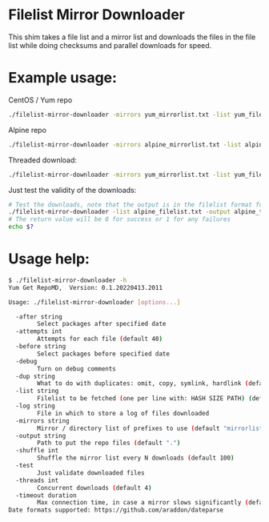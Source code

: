 # Filelist Mirror Downloader

This shim takes a file list and a mirror list and downloads the files in the file list
while doing checksums and parallel downloads for speed.

# Example usage:
CentOS / Yum repo
```bash
./filelist-mirror-downloader -mirrors yum_mirrorlist.txt -list yum_filelist.txt -output yumrepo_test
```

Alpine repo
```bash
./filelist-mirror-downloader -mirrors alpine_mirrorlist.txt -list alpine_filelist.txt -output alpine_test -debug -attempts 15
```

Threaded download:
```bash
./filelist-mirror-downloader -mirrors yum_mirrorlist.txt -list yum_filelist.txt -threads 2 -output yumrepo_test
```

Just test the validity of the downloads:
```bash
# Test the downloads, note that the output is in the filelist format for missing or invalid files
./filelist-mirror-downloader -list alpine_filelist.txt -output alpine_test -test
# The return value will be 0 for success or 1 for any failures
echo $?
```

# Usage help:
```bash
$ ./filelist-mirror-downloader -h
Yum Get RepoMD,  Version: 0.1.20220413.2011

Usage: ./filelist-mirror-downloader [options...]

  -after string
        Select packages after specified date
  -attempts int
        Attempts for each file (default 40)
  -before string
        Select packages before specified date
  -debug
        Turn on debug comments
  -dup string
        What to do with duplicates: omit, copy, symlink, hardlink (default "symlink")
  -list string
        Filelist to be fetched (one per line with: HASH SIZE PATH) (default "filelist.txt")
  -log string
        File in which to store a log of files downloaded
  -mirrors string
        Mirror / directory list of prefixes to use (default "mirrorlist.txt")
  -output string
        Path to put the repo files (default ".")
  -shuffle int
        Shuffle the mirror list every N downloads (default 100)
  -test
        Just validate downloaded files
  -threads int
        Concurrent downloads (default 4)
  -timeout duration
        Max connection time, in case a mirror slows significantly (default 10m0s)
Date formats supported: https://github.com/araddon/dateparse
```
